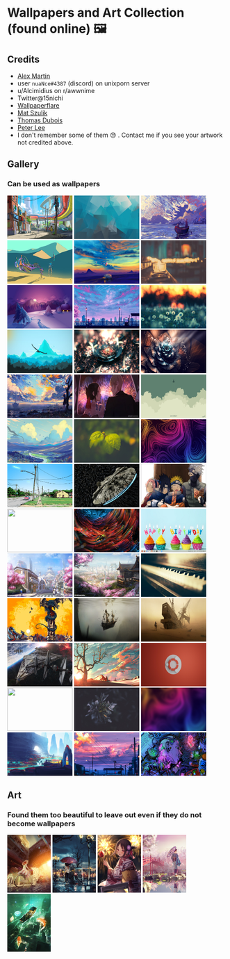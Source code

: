 # Wallpapers and Art Collection (found online) :framed_picture:

## Credits
 - [Alex Martin](https://www.alexstevenmartin.com/)
 - user `nuaNce#4387` (discord) on unixporn server
 - u/Alcimidius on r/awwnime
 - Twitter@15nichi
 - [Wallpaperflare](www.wallpaperflare.com)
 - [Mat Szulik](https://matszulik.artstation.com/)
 - [Thomas Dubois](https://www.artstation.com/thomas_dubois)
 - [Peter Lee](https://www.artstation.com/peterconcept)
 - I don't remember some of them :sweat: . Contact me if you see your artwork not credited above.

## Gallery

### Can be used as wallpapers

<p align="center">

<a href="gallery/astoria.jpeg"><img src="gallery/astoria.jpeg" width="150" height="100"></a>
<a href="gallery/blue_abstract.png"><img src="gallery/blue_abstract.png" width="150" height="100"></a>
<a href="gallery/boat.jpg"><img src="gallery/boat.jpg" width="150" height="100"></a>
<a href="gallery/BoneSpeeder-sm.jpg"><img src="gallery/BoneSpeeder-sm.jpg" width="150" height="100"></a>
<a href="gallery/bus_balloon.jpg"><img src="gallery/bus_balloon.jpg" width="150" height="100"></a>
<a href="gallery/candle-2.jpg"><img src="gallery/candle-2.jpg" width="150" height="100"></a>
<a href="gallery/christmas.jpg"><img src="gallery/christmas.jpg" width="150" height="100"></a>
<a href="gallery/cycle.jpg"><img src="gallery/cycle.jpg" width="150" height="100"></a>
<a href="gallery/daffodils.jpg"><img src="gallery/daffodils.jpg" width="150" height="100"></a>
<a href="gallery/eagle-flat-landscape-720p.jpg"><img src="gallery/eagle-flat-landscape-720p.jpg" width="150" height="100"></a>
<a href="gallery/flower1.jpg"><img src="gallery/flower1.jpg" width="150" height="100"></a>
<a href="gallery/flower2.jpg"><img src="gallery/flower2.jpg" width="150" height="100"></a>
<a href="gallery/girl_and_boat.jpg"><img src="gallery/girl_and_boat.jpg" width="150" height="100"></a>
<a href="gallery/hanabi%20kaguya%20sama.jpeg"><img src="gallery/hanabi%20kaguya%20sama.jpeg" width="150" height="100"></a>
<a href="gallery/jet.jpg"><img src="gallery/jet.jpg" width="150" height="100"></a>
<a href="gallery/landscape.jpg"><img src="gallery/landscape.jpg" width="150" height="100"></a>
<a href="gallery/leaves.jpg"><img src="gallery/leaves.jpg" width="150" height="100"></a>
<a href="gallery/lines.jpg"><img src="gallery/lines.jpg" width="150" height="100"></a>
<a href="gallery/MidwestScifi-sunny.jpg"><img src="gallery/MidwestScifi-sunny.jpg" width="150" height="100"></a>
<a href="gallery/millenium_falcon.jpg"><img src="gallery/millenium_falcon.jpg" width="150" height="100"></a>
<a href="gallery/naruto.png"><img src="gallery/naruto.png" width="150" height="100"></a>
<a href="gallery/naruto_sasuke.png"><img src="gallery/naruto_sasuke.png" width="150" height="100"></a>
<a href="gallery/optic-fibre.jpg"><img src="gallery/optic-fibre.jpg" width="150" height="100"></a>
<a href="gallery/Pavi_1st_birthday_10-Oct.png"><img src="gallery/Pavi_1st_birthday_10-Oct.png" width="150" height="100"></a>
<a href="gallery/peter-lee-aow3kyoto02.jpg"><img src="gallery/peter-lee-aow3kyoto02.jpg" width="150" height="100"></a>
<a href="gallery/peter-lee-aow4kyoto01.jpg"><img src="gallery/peter-lee-aow4kyoto01.jpg" width="150" height="100"></a>
<a href="gallery/piano.jpg"><img src="gallery/piano.jpg" width="150" height="100"></a>
<a href="gallery/the-priory-of-the-orange-tree-wallpaper.jpg"><img src="gallery/the-priory-of-the-orange-tree-wallpaper.jpg" width="150" height="100"></a>
<a href="gallery/thomas-dubois-dark-waters-19-web.jpg"><img src="gallery/thomas-dubois-dark-waters-19-web.jpg" width="150" height="100"></a>
<a href="gallery/thomas-dubois-dark-waters-rvb-25.jpg"><img src="gallery/thomas-dubois-dark-waters-rvb-25.jpg" width="150" height="100"></a>
<a href="gallery/tie.jpg"><img src="gallery/tie.jpg" width="150" height="100"></a>
<a href="gallery/tree_without_leaves.jpg"><img src="gallery/tree_without_leaves.jpg" width="150" height="100"></a>
<a href="gallery/ubuntu_user_GreenScreenSocks_reddit.jpg"><img src="gallery/ubuntu_user_GreenScreenSocks_reddit.jpg" width="150" height="100"></a>
<a href="gallery/ubuntu_user_GreenScreenSocks_reddit.png"><img src="gallery/ubuntu_user_GreenScreenSocks_reddit.png" width="150" height="100"></a>
<a href="gallery/violet.jpeg"><img src="gallery/violet.jpeg" width="150" height="100"></a>
<a href="gallery/wallblur.jpg"><img src="gallery/wallblur.jpg" width="150" height="100"></a>
<a href="gallery/waterfall.jpg"><img src="gallery/waterfall.jpg" width="150" height="100"></a>
<a href="gallery/wires.jpg"><img src="gallery/wires.jpg" width="150" height="100"></a>
<a href="gallery/WorkStation-SM.jpg"><img src="gallery/WorkStation-SM.jpg" width="150" height="100"></a>

</p>

## Art

### Found them too beautiful to leave out even if they do not become wallpapers

<p align="center">

<a href="artwork/girl_on_cycle.png"><img src="artwork/girl_on_cycle.png" width="100" height="133"></a>
<a href="artwork/girl_umbrella.jpg"><img src="artwork/girl_umbrella.jpg" width="100" height="133"></a>
<a href="artwork/hanabi_kaguya.jpg"><img src="artwork/hanabi_kaguya.jpg" width="100" height="133"></a>
<a href="artwork/mateusz-szulik-08-tokyo-artstation.jpg"><img src="artwork/mateusz-szulik-08-tokyo-artstation.jpg" width="100" height="133"></a>
<a href="artwork/thomas-dubois-sandman-web01.jpg"><img src="artwork/thomas-dubois-sandman-web01.jpg" width="100" height="133"></a>

</p>
